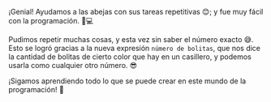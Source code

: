 ¡Genial! Ayudamos a las abejas con sus tareas repetitivas :blush:; y fue muy fácil con la programación. :muscle::computer:

Pudimos repetir muchas cosas, y esta vez sin saber el número exacto :sweat_smile:. Esto se logró gracias a la nueva expresión `número de bolitas`, que nos dice la cantidad de bolitas de cierto color que hay en un casillero, y podemos usarla como cualquier otro número. :sunglasses:

¡Sigamos aprendiendo todo lo que se puede crear en este mundo de la programación! :rainbow: